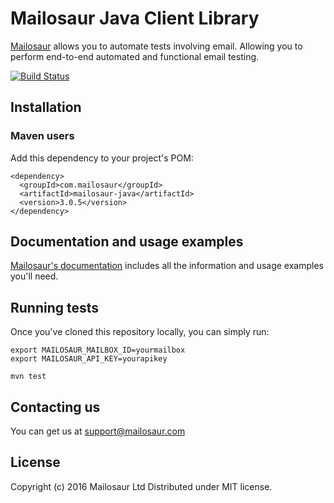 # Mailosaur Java Client Library

[Mailosaur](https://mailosaur.com) allows you to automate tests involving email. Allowing you to perform end-to-end automated and functional email testing.

[![Build Status](https://travis-ci.org/mailosaur/mailosaur-java.svg?branch=master)](https://travis-ci.org/mailosaur/mailosaur-java)

## Installation

### Maven users

Add this dependency to your project's POM:

    <dependency>
      <groupId>com.mailosaur</groupId>
      <artifactId>mailosaur-java</artifactId>
      <version>3.0.5</version>
    </dependency>


## Documentation and usage examples

[Mailosaur's documentation](https://mailosaur.com/docs) includes all the information and usage examples you'll need.

## Running tests

Once you've cloned this repository locally, you can simply run:

```
export MAILOSAUR_MAILBOX_ID=yourmailbox
export MAILOSAUR_API_KEY=yourapikey

mvn test
```

## Contacting us

You can get us at [support@mailosaur.com](mailto:support@mailosaur.com)

## License

Copyright (c) 2016 Mailosaur Ltd
Distributed under MIT license.
